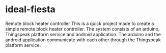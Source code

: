 # ideal-fiesta
Remote block heater controller
This is a quick project made to create a simple remote block heater controller. The system consists of an arduino, Thingspeak platform service and android application. The arduino and the android application communicate with each other through the Thingspeak platform service. 
